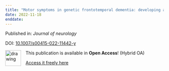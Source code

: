 ```yaml
---
title: "Motor symptoms in genetic frontotemporal dementia: developing a new module for clinical rating scales."
date: 2022-11-18
enddate:
---
```


Published in: *Journal of neurology*

DOI: [10.1007/s00415-022-11442-y](https://doi.org/10.1007/s00415-022-11442-y)

<img src="https://upload.wikimedia.org/wikipedia/commons/thumb/7/77/Open_Access_logo_PLoS_transparent.svg/800px-Open_Access_logo_PLoS_transparent.svg.png" alt="drawing" width="50" align="left"/> &nbsp;&nbsp;&nbsp;This publication is available in **Open Access**! (Hybrid OA)

&nbsp;&nbsp;&nbsp;<a href="https://link.springer.com/content/pdf/10.1007/s00415-022-11442-y.pdf">Access it freely here</a>

